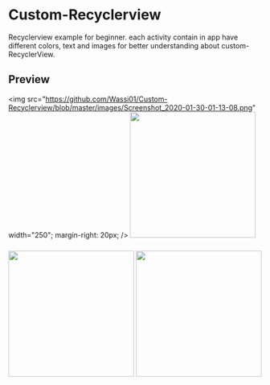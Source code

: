# Custom-Recyclerview
Recyclerview example for beginner. each activity contain in app have different colors, text and images for better understanding about custom-RecyclerView.
## Preview
<img src="https://github.com/Wassi01/Custom-Recyclerview/blob/master/images/Screenshot_2020-01-30-01-13-08.png" width="250"; margin-right: 20px; /> <img src="https://github.com/Wassi01/Custom-Recyclerview/blob/master/images/Screenshot_2020-01-30-01-13-20.png" width="250" />
###
<img src="https://github.com/Wassi01/Custom-Recyclerview/blob/master/images/Screenshot_2020-01-30-01-13-14.png" width="250" /> <img src="https://github.com/Wassi01/Custom-Recyclerview/blob/master/images/Screenshot_2020-01-30-01-13-24.png" width="250" />

